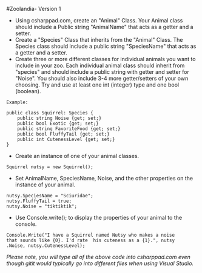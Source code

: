 #Zoolandia- Version 1

* Using csharppad.com, create an "Animal" Class. Your Animal class should include a Public string "AnimalName" that acts as a getter and a setter.
* Create a "Species" Class that inherits from the "Animal" Class. The Species class should include a public string "SpeciesName" that acts as a getter and a setter.
* Create three or more different classes for individual animals you want to include in your zoo. Each individual animal class should inherit from "species" and should include a public string with getter and setter for "Noise". You should also include 3-4 more getter/setters of your own choosing. Try and use at least one int (integer) type and one bool (boolean).
```
Example:

public class Squirrel: Species {
	public string Noise {get; set;}
	public bool Exotic {get; set;}
	public string FavoriteFood {get; set;}
	public bool FluffyTail {get; set;}
	public int CutenessLevel {get; set;}
}

```

* Create an instance of one of your animal classes.

```
Squirrel nutsy = new Squirrel();

```
* Set AnimalName, SpeciesName, Noise, and the other properties on the instance of  your animal.
```
nutsy.SpeciesName = "Sciuridae";
nutsy.FluffyTail = true;
nutsy.Noise = "tiktiktik";

```
* Use Console.write(); to display the properties of your animal to the console.
```
Console.Write("I have a Squirrel named Nutsy who makes a noise 
that sounds like {0}. I'd rate  his cuteness as a {1}.", nutsy
.Noise, nutsy.CutenessLevel);
```
*Please note, you will type all of the above code into csharppad.com even though gitit would typically go into different files when using Visual Studio.*